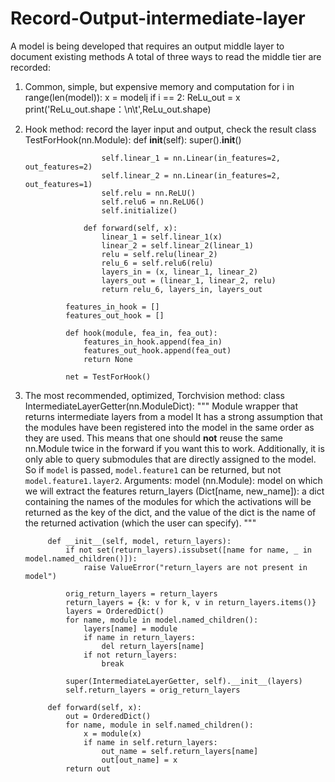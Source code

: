 # Record-Output-intermediate-layer
A model is being developed that requires an output middle layer to document existing methods
A total of three ways to read the middle tier are recorded:
1. Common, simple, but expensive memory and computation
          for i in range(len(model)):
            x = model[i](x)
            if i == 2:
                ReLu_out = x
          print('ReLu_out.shape：\n\t',ReLu_out.shape)
          
2. Hook method: record the layer input and output, check the result
                class TestForHook(nn.Module):
                    def __init__(self):
                        super().__init__()

                        self.linear_1 = nn.Linear(in_features=2, out_features=2)
                        self.linear_2 = nn.Linear(in_features=2, out_features=1)
                        self.relu = nn.ReLU()
                        self.relu6 = nn.ReLU6()
                        self.initialize()

                    def forward(self, x):
                        linear_1 = self.linear_1(x)
                        linear_2 = self.linear_2(linear_1)
                        relu = self.relu(linear_2)
                        relu_6 = self.relu6(relu)
                        layers_in = (x, linear_1, linear_2)
                        layers_out = (linear_1, linear_2, relu)
                        return relu_6, layers_in, layers_out

                features_in_hook = []
                features_out_hook = []

                def hook(module, fea_in, fea_out):
                    features_in_hook.append(fea_in)
                    features_out_hook.append(fea_out)
                    return None

                net = TestForHook()
3. The most recommended, optimized, Torchvision method:
        class IntermediateLayerGetter(nn.ModuleDict):
            """
            Module wrapper that returns intermediate layers from a model
            It has a strong assumption that the modules have been registered
            into the model in the same order as they are used.
            This means that one should **not** reuse the same nn.Module
            twice in the forward if you want this to work.
            Additionally, it is only able to query submodules that are directly
            assigned to the model. So if `model` is passed, `model.feature1` can
            be returned, but not `model.feature1.layer2`.
            Arguments:
                model (nn.Module): model on which we will extract the features
                return_layers (Dict[name, new_name]): a dict containing the names
                    of the modules for which the activations will be returned as
                    the key of the dict, and the value of the dict is the name
                    of the returned activation (which the user can specify).
            """

            def __init__(self, model, return_layers):
                if not set(return_layers).issubset([name for name, _ in model.named_children()]):
                    raise ValueError("return_layers are not present in model")

                orig_return_layers = return_layers
                return_layers = {k: v for k, v in return_layers.items()}
                layers = OrderedDict()
                for name, module in model.named_children():
                    layers[name] = module
                    if name in return_layers:
                        del return_layers[name]
                    if not return_layers:
                        break

                super(IntermediateLayerGetter, self).__init__(layers)
                self.return_layers = orig_return_layers

            def forward(self, x):
                out = OrderedDict()
                for name, module in self.named_children():
                    x = module(x)
                    if name in self.return_layers:
                        out_name = self.return_layers[name]
                        out[out_name] = x
                return out
